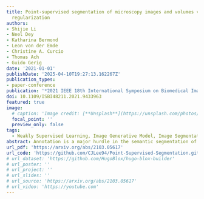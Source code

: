 ```yaml
---
title: Point-supervised segmentation of microscopy images and volumes via objectness
  regularization
authors:
- Shijie Li
- Neel Dey
- Katharina Bermond
- Leon von der Emde
- Christine A. Curcio
- Thomas Ach
- Guido Gerig
date: '2021-01-01'
publishDate: '2025-04-10T19:27:13.162267Z'
publication_types:
- paper-conference
publication: '*2021 IEEE 18th International Symposium on Biomedical Imaging (ISBI)*'
doi: 10.1109/ISBI48211.2021.9433963
featured: true
image:
  # caption: 'Image credit: [**Unsplash**](https://unsplash.com/photos/pLCdAaMFLTE)'
  focal_point: ''
  preview_only: false
tags:
  - Weakly Supervised Learning, Image Generative Model, Image Segmentation
abstract: Annotation is a major hurdle in the semantic segmentation of microscopy images and volumes due to its prerequisite expertise and effort. This work enables the training of semantic segmentation networks on images with only a single point for training per instance, an extreme case of weak supervision which drastically reduces the burden of annotation. Our approach has two key aspects (1) we construct a graph-theoretic soft-segmentation using individual seeds to be used within a regularizer during training and (2) we use an objective function that enables learning from the constructed soft-labels. We achieve competitive results against the state-of-the-art in point-supervised semantic segmentation on challenging datasets in digital pathology. Finally, we scale our methodology to point-supervised segmentation in 3D fluorescence microscopy volumes, obviating the need for arduous manual volumetric delineation. Our code is freely available.
url_pdf: 'https://arxiv.org/abs/2103.05617'
url_code: 'https://github.com/CJLee94/Point-Supervised-Segmentation.git'
# url_dataset: 'https://github.com/HugoBlox/hugo-blox-builder'
# url_poster: ''
# url_project: ''
# url_slides: ''
# url_source: 'https://arxiv.org/abs/2103.05617'
# url_video: 'https://youtube.com'
---
```

